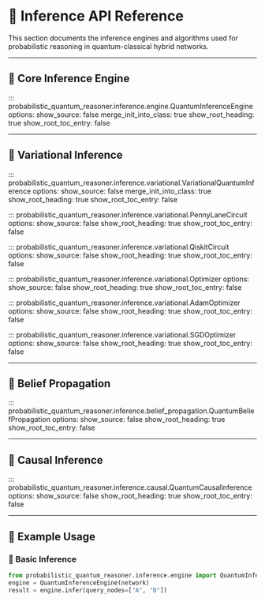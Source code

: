 # 🧠 Inference API Reference

This section documents the inference engines and algorithms used for probabilistic reasoning in quantum-classical hybrid networks.

---

## 🔄 Core Inference Engine

::: probabilistic_quantum_reasoner.inference.engine.QuantumInferenceEngine
    options:
      show_source: false
      merge_init_into_class: true
      show_root_heading: true
      show_root_toc_entry: false

---

## 🧠 Variational Inference

::: probabilistic_quantum_reasoner.inference.variational.VariationalQuantumInference
    options:
      show_source: false
      merge_init_into_class: true
      show_root_heading: true
      show_root_toc_entry: false

::: probabilistic_quantum_reasoner.inference.variational.PennyLaneCircuit
    options:
      show_source: false
      show_root_heading: true
      show_root_toc_entry: false

::: probabilistic_quantum_reasoner.inference.variational.QiskitCircuit
    options:
      show_source: false
      show_root_heading: true
      show_root_toc_entry: false

::: probabilistic_quantum_reasoner.inference.variational.Optimizer
    options:
      show_source: false
      show_root_heading: true
      show_root_toc_entry: false

::: probabilistic_quantum_reasoner.inference.variational.AdamOptimizer
    options:
      show_source: false
      show_root_heading: true
      show_root_toc_entry: false

::: probabilistic_quantum_reasoner.inference.variational.SGDOptimizer
    options:
      show_source: false
      show_root_heading: true
      show_root_toc_entry: false

---

## 🧠 Belief Propagation

::: probabilistic_quantum_reasoner.inference.belief_propagation.QuantumBeliefPropagation
    options:
      show_source: false
      show_root_heading: true
      show_root_toc_entry: false

---

## 🧠 Causal Inference

::: probabilistic_quantum_reasoner.inference.causal.QuantumCausalInference
    options:
      show_source: false
      show_root_heading: true
      show_root_toc_entry: false

---

## 🧪 Example Usage

### 📌 Basic Inference

```python
from probabilistic_quantum_reasoner.inference.engine import QuantumInferenceEngine
engine = QuantumInferenceEngine(network)
result = engine.infer(query_nodes=["A", "B"])
